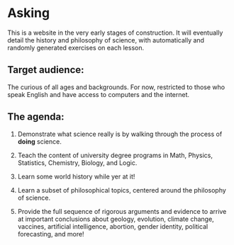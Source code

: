 # Asking

This is a website in the very early stages of construction.  It will eventually detail the history and philosophy of science, with automatically and randomly generated exercises on each lesson.  

## Target audience:

The curious of all ages and backgrounds.  For now, restricted to those who speak English and have access to computers and the internet.  

## The agenda:

1) Demonstrate what science really is by walking through the process of **doing** science.

2) Teach the content of university degree programs in Math, Physics, Statistics, Chemistry, Biology, and Logic.

3) Learn some world history while yer at it!

4) Learn a subset of philosophical topics, centered around the philosophy of science.  

5) Provide the full sequence of rigorous arguments and evidence to arrive at important conclusions about geology, evolution, climate change, vaccines, artificial intelligence, abortion, gender identity, political forecasting, and more!
